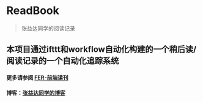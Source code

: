 # ReadBook
> 张益达同学的阅读记录

## 本项目通过ifttt和workflow自动化构建的一个稍后读/阅读记录的一个自动化追踪系统
#### 更多请参阅 [FER-前端读刊](https://www.extrastu.xin)
#### 博客：[张益达同学的博客](http://blog.extrastu.xin)
